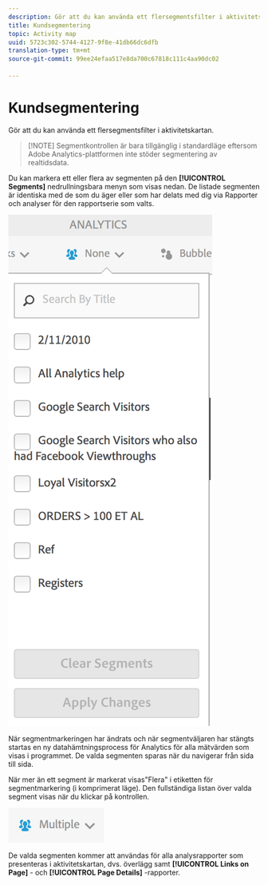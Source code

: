 ```yaml
---
description: Gör att du kan använda ett flersegmentsfilter i aktivitetskartan.
title: Kundsegmentering
topic: Activity map
uuid: 5723c302-5744-4127-9f8e-41db66dc6dfb
translation-type: tm+mt
source-git-commit: 99ee24efaa517e8da700c67818c111c4aa90dc02

---
```



# Kundsegmentering

Gör att du kan använda ett flersegmentsfilter i aktivitetskartan.

> [!NOTE] Segmentkontrollen är bara tillgänglig i standardläge eftersom Adobe Analytics-plattformen inte stöder segmentering av realtidsdata.

Du kan markera ett eller flera av segmenten på den **[!UICONTROL Segments]** nedrullningsbara menyn som visas nedan. De listade segmenten är identiska med de som du äger eller som har delats med dig via Rapporter och analyser för den rapportserie som valts.

![](assets/segments.png)

När segmentmarkeringen har ändrats och när segmentväljaren har stängts startas en ny datahämtningsprocess för Analytics för alla mätvärden som visas i programmet. De valda segmenten sparas när du navigerar från sida till sida.

När mer än ett segment är markerat visas&quot;Flera&quot; i etiketten för segmentmarkering (i komprimerat läge). Den fullständiga listan över valda segment visas när du klickar på kontrollen.

![](assets/two_segments.png)

De valda segmenten kommer att användas för alla analysrapporter som presenteras i aktivitetskartan, dvs. överlägg samt **[!UICONTROL Links on Page]** - och **[!UICONTROL Page Details]** -rapporter.
